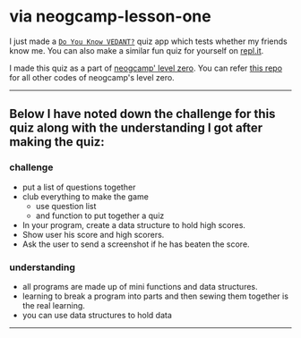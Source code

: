 # via neogcamp-lesson-one

I just made a [`Do You Know VEDANT?`](https://replit.com/@VedantLahane/do-you-know-VEDANT-quiz?embed=1&output=1) quiz app which tests whether my friends know me. You can also make a similar fun quiz for yourself on [repl.it](https://replit.com).

I made this quiz as a part of [neogcamp' level zero](https://www.youtube.com/playlist?list=PLzvhQUIpvvuj5KPnyPyWsvgyzNkX_ACPA). You can refer [this repo](https://github.com/horsemaker/neogcamp-levelZero) for all other codes of neogcamp's level zero.

---

## Below I have noted down the challenge for this quiz along with the understanding I got after making the quiz:

### challenge
* put a list of questions together
* club everything to make the game
  * use question list
  * and function to put together a quiz
* In your program, create a data structure to hold high scores.
* Show user his score and high scorers.
* Ask the user to send a screenshot if he has beaten the score.

### understanding
* all programs are made up of mini functions and data structures.
* learning to break a program into parts and then sewing them together is the real learning.
* you can use data structures to hold data

---

